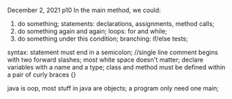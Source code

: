 December 2, 2021
p10
In the main method, we could:
  1. do something;
    statements: declarations, assignments, method calls;
  2. do something again and again;
    loops: for and while;
  3. do something under this condition;
    branching: if/else tests;

syntax:
  statement must end in a semicolon;
  //single line comment begins with two forward slashes;
  most white space doesn't matter;
  declare variables with a name and a type;
  class and method must be defined within a pair of curly braces {}

java is oop, most stuff in java are objects;
a program only need one main;
